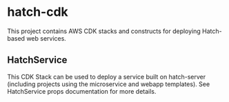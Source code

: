 # hatch-cdk
This project contains AWS CDK stacks and constructs for deploying Hatch-based web services.

## HatchService
This CDK Stack can be used to deploy a service built on hatch-server (including projects using the microservice and 
webapp templates). See HatchService props documentation for more details.